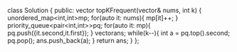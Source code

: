 class Solution {
public:
vector<int> topKFrequent(vector<int>& nums, int k) {
unordered_map<int,int>mp;
for(auto it: nums){
mp[it]++;
}
priority_queue<pair<int,int>>pq;
for(auto it: mp){
pq.push({it.second,it.first});
}
vector<int>ans;
while(k--){
int a = pq.top().second;
pq.pop();
ans.push_back(a);
}
return ans;
}
};